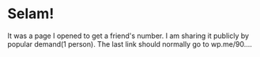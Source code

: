 # Selam!

It was a page I opened to get a friend's number. I am sharing it publicly by popular demand(1 person). The last link should normally go to wp.me/90....

